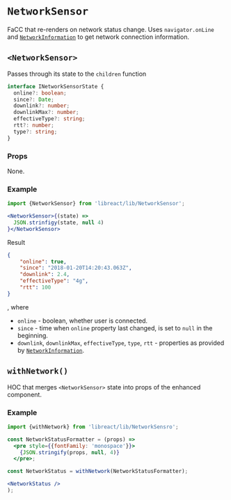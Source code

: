 # `NetworkSensor`

FaCC that re-renders on network status change. Uses `navigator.onLine` and [`NetworkInformation`](https://developer.mozilla.org/en-US/docs/Web/API/NetworkInformation) to get network connection information.


## `<NetworkSensor>`

Passes through its state to the `children` function

```ts
interface INetworkSensorState {
  online?: boolean;
  since?: Date;
  downlink?: number;
  downlinkMax?: number;
  effectiveType?: string;
  rtt?: number;
  type?: string;
}
```

### Props

None.

### Example

```jsx
import {NetworkSensor} from 'libreact/lib/NetworkSensor';

<NetworkSensor>{(state) =>
  JSON.strinfigy(state, null 4)
}</NetworkSensor>
```

Result

```json
{
    "online": true,
    "since": "2018-01-20T14:20:43.063Z",
    "downlink": 2.4,
    "effectiveType": "4g",
    "rtt": 100
}
```

, where

  - `online` - boolean, whether user is connected.
  - `since` - time when `online` property last changed, is set to `null` in the beginning.
  - `downlink`, `downlinkMax`, `effectiveType`, `type`, `rtt` - properties as provided by [`NetworkInformation`](https://developer.mozilla.org/en-US/docs/Web/API/NetworkInformation).


## `withNetwork()`

HOC that merges `<NetworkSensor>` state into props of the enhanced component.

### Example

```jsx
import {withNetwork} from 'libreact/lib/NetworkSensro';

const NetworkStatusFormatter = (props) =>
  <pre style={{fontFamily: 'monospace'}}>
    {JSON.stringify(props, null, 4)}
  </pre>;

const NetworkStatus = withNetwork(NetworkStatusFormatter);

<NetworkStatus />
);
```
